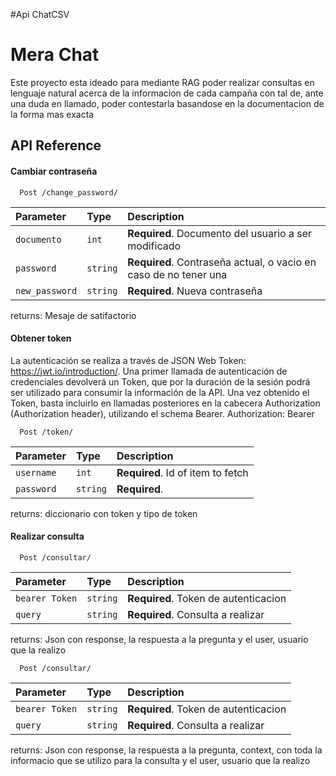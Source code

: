 #Api ChatCSV


# Mera Chat

Este proyecto esta ideado para mediante RAG poder realizar consultas en lenguaje natural acerca de la informacion de cada campaña con tal de, ante una duda en llamado, poder contestarla basandose en la documentacion de la forma mas exacta

## API Reference

#### Cambiar contraseña

```http
  Post /change_password/
```

| Parameter | Type     | Description                |
| :-------- | :------- | :------------------------- |
| `documento` | `int` | **Required**. Documento del usuario a ser modificado |
| `password`  | `string`|**Required**. Contraseña actual, o vacio en caso de no tener una|
| `new_password`|`string`|**Required**. Nueva contraseña|

returns: Mesaje de satifactorio

#### Obtener token

La autenticación se realiza a través de JSON Web Token: https://jwt.io/introduction/. Una primer llamada de autenticación de credenciales devolverá un Token, que por la duración de la sesión podrá ser utilizado para consumir la información de la API.
Una vez obtenido el Token, basta incluirlo en llamadas posteriores en la cabecera Authorization (Authorization header), utilizando el schema Bearer.
Authorization: Bearer <token>

```http
  Post /token/
```

| Parameter | Type     | Description                       |
| :-------- | :------- | :-------------------------------- |
| `username`  | `int` | **Required**. Id of item to fetch |
| `password`  | `string`|**Required**.

returns: diccionario con token y tipo de token

#### Realizar consulta

```http
  Post /consultar/
```

| Parameter | Type     | Description                       |
| :-------- | :------- | :-------------------------------- |
| `bearer Token`      | `string` | **Required**. Token de autenticacion |
| `query`|`string`|**Required**. Consulta a realizar|

returns: Json con response, la respuesta a la pregunta y el user, usuario que la realizo


```http
  Post /consultar/
```

| Parameter | Type     | Description                       |
| :-------- | :------- | :-------------------------------- |
| `bearer Token`      | `string` | **Required**. Token de autenticacion |
| `query`|`string`|**Required**. Consulta a realizar|

returns: Json con response, la respuesta a la pregunta, context, con toda la informacio que se utilizo para la consulta y el user, usuario que la realizo

